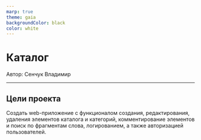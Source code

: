 ```yaml
---
marp: true
theme: gaia 
backgroundColor: black
color: white
---
```



# **Каталог**

Автор: Сенчук Владимир

---

## **Цели проекта**

Создать web-приложение с функционалом создания, редактирования, удаления элементов каталога и категорий, комментирование элементов и поиск по фрагментам слова, логированием, а также авторизацией пользователей.
